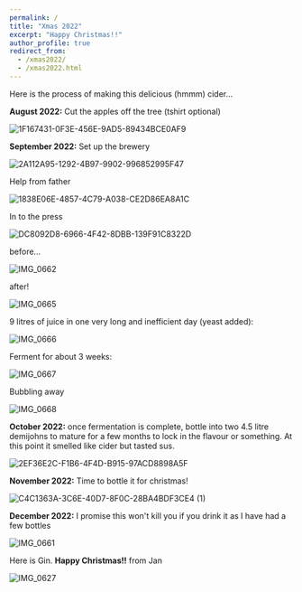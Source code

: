 ```yaml
---
permalink: /
title: "Xmas 2022"
excerpt: "Happy Christmas!!"
author_profile: true
redirect_from: 
  - /xmas2022/
  - /xmas2022.html
---
```



Here is the process of making this delicious (hmmm) cider...

**August 2022:** Cut the apples off the tree (tshirt optional)

![1F167431-0F3E-456E-9AD5-89434BCE0AF9](https://user-images.githubusercontent.com/88771963/208251392-fd188ba5-b3d5-429f-8cd8-6285e614c3aa.JPG)

**September 2022:** Set up the brewery

![2A112A95-1292-4B97-9902-996852995F47](https://user-images.githubusercontent.com/88771963/208250708-b84a494e-cc47-41f4-b1e4-cd350c2ed520.JPG)

Help from father

![1838E06E-4857-4C79-A038-CE2D86EA8A1C](https://user-images.githubusercontent.com/88771963/208250707-a3289167-64ff-46b3-9fb7-f143f3ec1d28.JPG)

In to the press

![DC8092D8-6966-4F42-8DBB-139F91C8322D](https://user-images.githubusercontent.com/88771963/208250704-0366f79a-d886-4018-add3-90156768a10d.JPG)

before...

![IMG_0662](https://user-images.githubusercontent.com/88771963/208251116-06e41eb7-ee53-41b3-97bb-e93902143428.PNG)

after!

![IMG_0665](https://user-images.githubusercontent.com/88771963/208251114-d0b6df81-e2d3-43ab-a470-2093e9808791.PNG)

9 litres of juice in one very long and inefficient day (yeast added):

![IMG_0666](https://user-images.githubusercontent.com/88771963/208251115-0a39210d-bf8f-4cef-9c51-e6f5a4e2890a.jpg)

Ferment for about 3 weeks:

![IMG_0667](https://user-images.githubusercontent.com/88771963/208251624-4707b368-0392-495a-bf96-b2ecf21eaf18.PNG)

Bubbling away

![IMG_0668](https://user-images.githubusercontent.com/88771963/208251622-01d07325-5e00-489b-a695-43ded914bdd0.PNG)

**October 2022:** once fermentation is complete, bottle into two 4.5 litre demijohns to mature for a few months to lock in the flavour or something. At this point it smelled like cider but tasted sus.

![2EF36E2C-F1B6-4F4D-B915-97ACD8898A5F](https://user-images.githubusercontent.com/88771963/208250703-25a8cdfc-f9c0-4ca6-967e-62f40d0b67fd.JPG)

**November 2022:** Time to bottle it for christmas!

![C4C1363A-3C6E-40D7-8F0C-28BA4BDF3CE4 (1)](https://user-images.githubusercontent.com/88771963/208251122-e339935a-cdda-456e-8887-58fe345b6bd1.jpg)

**December 2022:** I promise this won't kill you if you drink it as I have had a few bottles

![IMG_0661](https://user-images.githubusercontent.com/88771963/208250700-6c41b149-d605-4983-963d-829291a25c01.jpg)

Here is Gin. **Happy Christmas!!** from Jan

![IMG_0627](https://user-images.githubusercontent.com/88771963/208251677-41a7adb4-3fa4-4dac-93b5-30c785a2c249.JPG)
